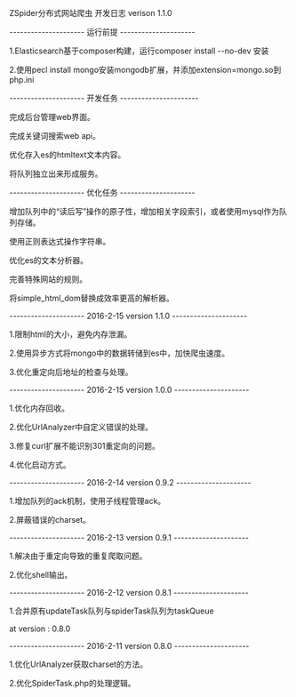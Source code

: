 ZSpider分布式网站爬虫  开发日志 verison 1.1.0 

--------------------- 运行前提 ---------------------

1.Elasticsearch基于composer构建，运行composer install --no-dev 安装

2.使用pecl install mongo安装mongodb扩展，并添加extension=mongo.so到php.ini


--------------------- 开发任务 ----------------------

完成后台管理web界面。

完成关键词搜索web api。

优化存入es的htmltext文本内容。

将队列独立出来形成服务。


--------------------- 优化任务 ---------------------

增加队列中的“读后写”操作的原子性，增加相关字段索引，或者使用mysql作为队列存储。

使用正则表达式操作字符串。

优化es的文本分析器。

完善特殊网站的规则。

将simple_html_dom替换成效率更高的解析器。


--------------------- 2016-2-15 version 1.1.0 ---------------------

1.限制html的大小，避免内存泄漏。

2.使用异步方式将mongo中的数据转储到es中，加快爬虫速度。

3.优化重定向后地址的检查与处理。


--------------------- 2016-2-15 version 1.0.0 ---------------------

1.优化内存回收。

2.优化UrlAnalyzer中自定义错误的处理。

3.修复curl扩展不能识别301重定向的问题。

4.优化启动方式。


--------------------- 2016-2-14 version 0.9.2 ---------------------

1.增加队列的ack机制，使用子线程管理ack。

2.屏蔽错误的charset。


--------------------- 2016-2-13 version 0.9.1 ---------------------

1.解决由于重定向导致的重复爬取问题。

2.优化shell输出。


--------------------- 2016-2-12 version 0.8.1 ---------------------

1.合并原有updateTask队列与spiderTask队列为taskQueue

at version : 0.8.0


--------------------- 2016-2-11 version 0.8.0 ---------------------

1.优化UrlAnalyzer获取charset的方法。

2.优化SpiderTask.php的处理逻辑。